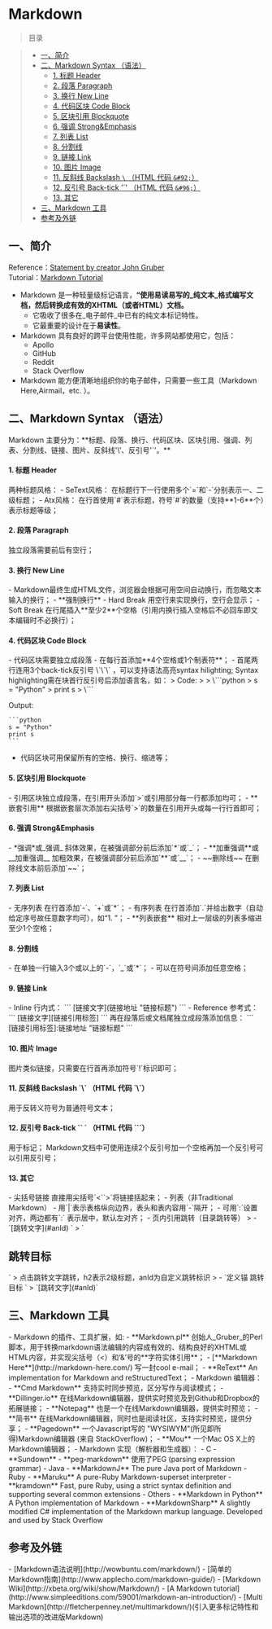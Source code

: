 # Markdown

> 目录

> * [一、简介](#1)
> * [二、Markdown Syntax （语法）](#2)
>   * [1. 标题 Header ](#21.)
>   * [2. 段落 Paragraph ](#22.)
>   * [3. 换行 New Line ](#23.)
>   * [4. 代码区块 Code Block ](#24.)
>   * [5. 区块引用 Blockquote ](#25.)
>   * [6. 强调 Strong&Emphasis ](#26.)
>   * [7. 列表 List ](#27.)
>   * [8. 分割线 ](#28.)
>   * [9. 链接 Link ](#29.)
>   * [10. 图片 Image ](#210)
>   * [11. 反斜线 Backslash `\` （HTML 代码 `&#92;`） ](#211)
>   * [12. 反引号 Back-tick '\`' （HTML 代码 `&#96;`） ](#212)
>   * [13. 其它](#213)
> * [三、Markdown 工具](#3)
> * [参考及外链](#4)

<h2 id="1">一、简介</h2>

Reference：[Statement by creator John Gruber](https://daringfireball.net/projects/markdown/)  
Tutorial：[Markdown Tutorial](http://www.markdowntutorial.com/)

- Markdown 是一种轻量级标记语言，**“使用易读易写的_纯文本_格式编写文档，然后转换成有效的XHTML（或者HTML）文档。**
  - 它吸收了很多在_电子邮件_中已有的纯文本标记特性。
  - 它最重要的设计在于**易读性**。
- Markdown 具有良好的跨平台使用性能，许多网站都使用它，包括：
  - Apollo 
  - GitHub
  - Reddit
  - Stack Overflow
- Markdown 能方便清晰地组织你的电子邮件，只需要一些工具（Markdown Here,Airmail，etc. ）。

<h2 id="2">二、Markdown Syntax （语法）</h2>
Markdown 主要分为：**标题、段落、换行、代码区块、区块引用、强调、列表、分割线、链接、图片、反斜线'\'、反引号'`'。**

<h4 id="21.">1. 标题 Header </h4> 
两种标题风格：
  - SeText风格： 在标题行下一行使用多个`=`和`-`分别表示一、二级标题；
  - Atx风格： 在行首使用`#`表示标题，符号`#`的数量（支持**1-6**个）表示标题等级；
<h4 id="22.">2. 段落 Paragraph </h4> 
独立段落需要前后有空行；
<h4 id="23.">3. 换行 New Line </h4> 
  - Markdown最终生成HTML文件，浏览器会根据可用空间自动换行，而忽略文本输入的换行；
  - **强制换行** 
    - Hard Break 用空行来实现换行，空行会显示；
    - Soft Break 在行尾插入**至少2**个空格（引用内换行插入空格后不必回车即文本编辑时不必换行）；
<h4 id="24.">4. 代码区块 Code Block </h4> 
  - 代码区块需要独立成段落
    - 在每行首添加**4个空格或1个制表符**；
    - 首尾两行连用3个back-tick反引号 \`\`\` ，可以支持语法高亮syntax hilighting;  
    Syntax highlighting需在块首行反引号后添加语言名，如：
  > Code:  
  >
  >  \```python  
  >  s = "Python"  
  >  print s  
  >  \```
  
  Output:
  
    ```python
    s = "Python"
    print s
    ```
  - 代码区块可用保留所有的空格、换行、缩进等；
<h4 id="25.">5. 区块引用 Blockquote </h4> 
  - 引用区块独立成段落，在引用开头添加`>`或引用部分每一行都添加均可；
  - **嵌套引用** 根据嵌套层次添加右尖括号`>`的数量在引用开头或每一行行首即可；
<h4 id="26.">6. 强调 Strong&Emphasis </h4> 
  - *强调*或_强调_ 斜体效果，在被强调部分前后添加`*`或`_`；
  - **加重强调**或__加重强调__ 加粗效果，在被强调部分前后添加`**`或`__`；
  - ~~删除线~~ 在删除线文本前后添加`~~`；
<h4 id="27.">7. 列表 List </h4> 
  - 无序列表 在行首添加`-`、`+`或`*`；
  - 有序列表 在行首添加`.`并给出数字（自动给定序号故任意数字均可），如“1. ”；
  - **列表嵌套** 相对上一层级的列表多缩进至少1个空格；
<h4 id="28.">8. 分割线 </h4> 
  - 在单独一行输入3个或以上的`-`，`_`或`*`；
  - 可以在符号间添加任意空格；
<h4 id="29.">9. 链接 Link </h4> 
  - Inline 行内式： 
  ```
    [链接文字](链接地址 "链接标题")
  ```
  - Reference 参考式：
  ```
    [链接文字][链接引用标签]
  ``` 
  再在段落后或文档尾独立成段落添加信息：
  ```
    [链接引用标签]:链接地址 "链接标题"
  ```
<h4 id="210">10. 图片 Image </h4> 
图片类似链接，只需要在行首再添加符号`!`标识即可；
<h4 id="211">11. 反斜线 Backslash `\` （HTML 代码 `&#92;`） </h4> 
用于反转义符号为普通符号文本；
<h4 id="212">12. 反引号 Back-tick `` ` （HTML 代码 `&#96;`） </h4> 
用于标记；
Markdown文档中可使用连续2个反引号加一个空格再加一个反引号可以引用反引号；
<h4 id="213">13. 其它</h4>
  - 尖括号链接 直接用尖括号`<``>`将链接括起来；
  - 列表（非Traditional Markdown）  
    - 用`|`表示表格纵向边界，表头和表内容用`-`隔开；  
    - 可用`:`设置对齐，两边都有`:` 表示居中，默认左对齐；
    - 页内引用跳转（目录跳转等）
>    - `[跳转文字](#anId) ` 
>      `<h2 id="anId">跳转目标</h2> ` 
>      点击跳转文字跳转，h2表示2级标题，anId为自定义跳转标识
>    - `定义锚 <span id="anId">跳转目标</span> `
>     `[跳转文字](#anId)`

<h2 id="3">三、Markdown 工具</h2>
  - Markdown 的插件、工具扩展，如:
    - **Markdown.pl** 创始人_Gruber_的Perl脚本，用于转换markdown语法编辑的内容成有效的、结构良好的XHTML或HTML内容，并实现尖括号（<）和‘&’号的**字符实体引用**；
    - [**Markdown Here**](http://markdown-here.com/) 写一封cool e-mail；
    - **ReText** An implementation for Markdown and reStructuredText；
  - Markdown 编辑器：
    - **Cmd Markdown** 支持实时同步预览，区分写作与阅读模式；
    - **Dillinger.io** 在线Markdown编辑器，提供实时预览及到Github和Dropbox的拓展链接；
    - **Notepag** 也是一个在线Markdown编辑器，提供实时预览；
    - **简书** 在线Markdown编辑器，同时也是阅读社区，支持实时预览，提供分享；
    - **Pagedown**  一个Javascript写的 "WYSIWYM"(所见即所得)Markdown编辑器 (来自 StackOverflow)；
    - **Mou** 一个Mac OS X上的Markdown编辑器；
  - Markdown 实现（解析器和生成器）： 
    - C
      - **Sundown** 
      - **peg-markdown** 使用了PEG (parsing expression grammar)
    - Java
      - **MarkdownJ** The pure Java port of Markdown
    - Ruby
      - **Maruku** A pure-Ruby Markdown-superset interpreter
      - **kramdown** Fast, pure Ruby, using a strict syntax definition and supporting several common extensions
    - Others
      - **Markdown in Python** A Python implementation of Markdown
      - **MarkdownSharp** A slightly modified C# implementation of the Markdown markup language. Developed and used by Stack Overflow

<h2 id="4">参考及外链</h2>
- [Markdown语法说明](http://wowbuntu.com/markdown/)
- [简单的Markdown指南](http://www.applecho.com/markdown-guide/)
- [Markdown Wiki](http://xbeta.org/wiki/show/Markdown/)
- [A Markdown tutorial](http://www.simpleeditions.com/59001/markdown-an-introduction/)
- [Multi Markdown](http://fletcherpenney.net/multimarkdown/)(引入更多标记特性和输出选项的改进版Markdown)
